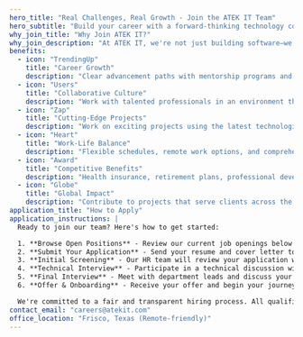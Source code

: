 ```yaml
---
hero_title: "Real Challenges, Real Growth - Join the ATEK IT Team"
hero_subtitle: "Build your career with a forward-thinking technology company that values innovation, collaboration, and professional development."
why_join_title: "Why Join ATEK IT?"
why_join_description: "At ATEK IT, we're not just building software—we're crafting the future of technology solutions. Join a team where your ideas matter, your growth is prioritized, and your impact is meaningful."
benefits:
  - icon: "TrendingUp"
    title: "Career Growth"
    description: "Clear advancement paths with mentorship programs and skill development opportunities."
  - icon: "Users"
    title: "Collaborative Culture"
    description: "Work with talented professionals in an environment that values teamwork and innovation."
  - icon: "Zap"
    title: "Cutting-Edge Projects"
    description: "Work on exciting projects using the latest technologies and industry best practices."
  - icon: "Heart"
    title: "Work-Life Balance"
    description: "Flexible schedules, remote work options, and comprehensive benefits package."
  - icon: "Award"
    title: "Competitive Benefits"
    description: "Health insurance, retirement plans, professional development budget, and more."
  - icon: "Globe"
    title: "Global Impact"
    description: "Contribute to projects that serve clients across the U.S. and internationally."
application_title: "How to Apply"
application_instructions: |
  Ready to join our team? Here's how to get started:

  1. **Browse Open Positions** - Review our current job openings below
  2. **Submit Your Application** - Send your resume and cover letter to careers@atekit.com
  3. **Initial Screening** - Our HR team will review your application within 48 hours
  4. **Technical Interview** - Participate in a technical discussion with our engineering team
  5. **Final Interview** - Meet with department leads and discuss your fit with our culture
  6. **Offer & Onboarding** - Receive your offer and begin your journey with ATEK IT

  We're committed to a fair and transparent hiring process. All qualified applicants will receive consideration regardless of race, religion, gender, sexual orientation, age, disability, or veteran status.
contact_email: "careers@atekit.com"
office_location: "Frisco, Texas (Remote-friendly)"
---
```

